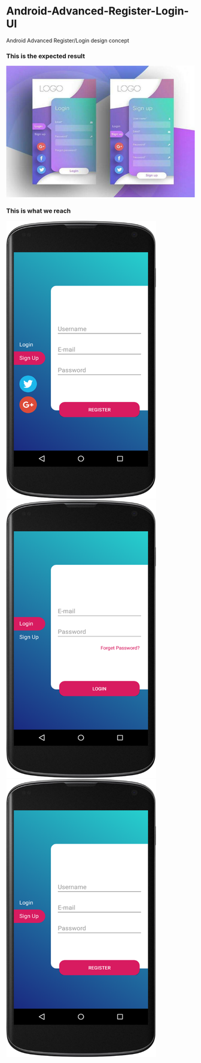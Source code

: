 # Android-Advanced-Register-Login-UI
Android Advanced Register/Login design concept

### This is the expected result

<img src="/screenshots/expected_result.jpg" width="650" height="350">


### This is what we reach

<img src="/screenshots/updated.png" width="400" height="740"> <img src="/screenshots/login.png" width="400" height="740"> <img src="/screenshots/register.png" width="400" height="740">
